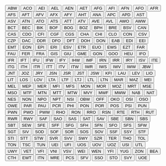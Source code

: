 <button onclick="location.href='/pages/frameworks/ABW.md'" type="button" name="button" class="btn">ABW</button>
<button onclick="/pages/frameworks/ACO.md" type="button" name="button" class="btn">ACO</button>
<button onclick="/pages/frameworks/AEI.md" type="button" name="button" class="btn">AEI</button>
<button onclick="/pages/frameworks/AEL.md" type="button" name="button" class="btn">AEL</button>
<button onclick="/pages/frameworks/AEN.md" type="button" name="button" class="btn">AEN</button>
<button onclick="/pages/frameworks/AET.md" type="button" name="button" class="btn">AET</button>
<button onclick="/pages/frameworks/AFG.md" type="button" name="button" class="btn">AFG</button>
<button onclick="/pages/frameworks/AFI.md" type="button" name="button" class="btn">AFI</button>
<button onclick="/pages/frameworks/AFN.md" type="button" name="button" class="btn">AFN</button>
<button onclick="/pages/frameworks/AFO.md" type="button" name="button" class="btn">AFO</button>
<button onclick="/pages/frameworks/AFR.md" type="button" name="button" class="btn">AFR</button>
<button onclick="/pages/frameworks/AFS.md" type="button" name="button" class="btn">AFS</button>
<button onclick="/pages/frameworks/AFT.md" type="button" name="button" class="btn">AFT</button>
<button onclick="/pages/frameworks/AFV.md" type="button" name="button" class="btn">AFV</button>
<button onclick="/pages/frameworks/AFX.md" type="button" name="button" class="btn">AFX</button>
<button onclick="/pages/frameworks/AFY.md" type="button" name="button" class="btn">AFY</button>
<button onclick="/pages/frameworks/AHT.md" type="button" name="button" class="btn">AHT</button>
<button onclick="/pages/frameworks/ANA.md" type="button" name="button" class="btn">ANA</button>
<button onclick="/pages/frameworks/APC.md" type="button" name="button" class="btn">APC</button>
<button onclick="/pages/frameworks/APD.md" type="button" name="button" class="btn">APD</button>
<button onclick="/pages/frameworks/AST.md" type="button" name="button" class="btn">AST</button>
<button onclick="/pages/frameworks/ASV.md" type="button" name="button" class="btn">ASV</button>
<button onclick="/pages/frameworks/ATN.md" type="button" name="button" class="btn">ATN</button>
<button onclick="/pages/frameworks/ATO.md" type="button" name="button" class="btn">ATO</button>
<button onclick="/pages/frameworks/ATS.md" type="button" name="button" class="btn">ATS</button>
<button onclick="/pages/frameworks/ATT.md" type="button" name="button" class="btn">ATT</button>
<button onclick="/pages/frameworks/ATV.md" type="button" name="button" class="btn">ATV</button>
<button onclick="/pages/frameworks/AVE.md" type="button" name="button" class="btn">AVE</button>
<button onclick="/pages/frameworks/AVL.md" type="button" name="button" class="btn">AVL</button>
<button onclick="/pages/frameworks/AWO.md" type="button" name="button" class="btn">AWO</button>
<button onclick="/pages/frameworks/AWW.md" type="button" name="button" class="btn">AWW</button>
<button onclick="/pages/frameworks/BCT.md" type="button" name="button" class="btn">BCT</button>
<button onclick="/pages/frameworks/BEC.md" type="button" name="button" class="btn">BEC</button>
<button onclick="/pages/frameworks/BIK.md" type="button" name="button" class="btn">BIK</button>
<button onclick="/pages/frameworks/BOF.md" type="button" name="button" class="btn">BOF</button>
<button onclick="/pages/frameworks/BOG.md" type="button" name="button" class="btn">BOG</button>
<button onclick="/pages/frameworks/BOZ.md" type="button" name="button" class="btn">BOZ</button>
<button onclick="/pages/frameworks/BPH.md" type="button" name="button" class="btn">BPH</button>
<button onclick="/pages/frameworks/BRE.md" type="button" name="button" class="btn">BRE</button>
<button onclick="/pages/frameworks/BSV.md" type="button" name="button" class="btn">BSV</button>
<button onclick="/pages/frameworks/CAN.md" type="button" name="button" class="btn">CAN</button>
<button onclick="/pages/frameworks/CAS.md" type="button" name="button" class="btn">CAS</button>
<button onclick="/pages/frameworks/CDO.md" type="button" name="button" class="btn">CDO</button>
<button onclick="/pages/frameworks/CFI.md" type="button" name="button" class="btn">CFI</button>
<button onclick="/pages/frameworks/CGF.md" type="button" name="button" class="btn">CGF</button>
<button onclick="/pages/frameworks/CGS.md" type="button" name="button" class="btn">CGS</button>
<button onclick="/pages/frameworks/CHA.md" type="button" name="button" class="btn">CHA</button>
<button onclick="/pages/frameworks/CHI.md" type="button" name="button" class="btn">CHI</button>
<button onclick="/pages/frameworks/CLO.md" type="button" name="button" class="btn">CLO</button>
<button onclick="/pages/frameworks/CON.md" type="button" name="button" class="btn">CON</button>
<button onclick="/pages/frameworks/CSV.md" type="button" name="button" class="btn">CSV</button>
<button onclick="/pages/frameworks/CZP.md" type="button" name="button" class="btn">CZP</button>
<button onclick="/pages/frameworks/DAC.md" type="button" name="button" class="btn">DAC</button>
<button onclick="/pages/frameworks/DDR.md" type="button" name="button" class="btn">DDR</button>
<button onclick="/pages/frameworks/DFO.md" type="button" name="button" class="btn">DFO</button>
<button onclick="/pages/frameworks/DFT.md" type="button" name="button" class="btn">DFT</button>
<button onclick="/pages/frameworks/DOH.md" type="button" name="button" class="btn">DOH</button>
<button onclick="/pages/frameworks/DON.md" type="button" name="button" class="btn">DON</button>
<button onclick="/pages/frameworks/EAB.md" type="button" name="button" class="btn">EAB</button>
<button onclick="/pages/frameworks/EDI.md" type="button" name="button" class="btn">EDI</button>
<button onclick="/pages/frameworks/EEI.md" type="button" name="button" class="btn">EEI</button>
<button onclick="/pages/frameworks/EMT.md" type="button" name="button" class="btn">EMT</button>
<button onclick="/pages/frameworks/EON.md" type="button" name="button" class="btn">EON</button>
<button onclick="/pages/frameworks/EPI.md" type="button" name="button" class="btn">EPI</button>
<button onclick="/pages/frameworks/ERI.md" type="button" name="button" class="btn">ERI</button>
<button onclick="/pages/frameworks/ESV.md" type="button" name="button" class="btn">ESV</button>
<button onclick="/pages/frameworks/ETR.md" type="button" name="button" class="btn">ETR</button>
<button onclick="/pages/frameworks/EUO.md" type="button" name="button" class="btn">EUO</button>
<button onclick="/pages/frameworks/EWS.md" type="button" name="button" class="btn">EWS</button>
<button onclick="/pages/frameworks/EZT.md" type="button" name="button" class="btn">EZT</button>
<button onclick="/pages/frameworks/FAR.md" type="button" name="button" class="btn">FAR</button>
<button onclick="/pages/frameworks/FAU.md" type="button" name="button" class="btn">FAU</button>
<button onclick="/pages/frameworks/FER.md" type="button" name="button" class="btn">FER</button>
<button onclick="/pages/frameworks/FRA.md" type="button" name="button" class="btn">FRA</button>
<button onclick="/pages/frameworks/GIS.md" type="button" name="button" class="btn">GIS</button>
<button onclick="/pages/frameworks/GIU.md" type="button" name="button" class="btn">GIU</button>
<button onclick="/pages/frameworks/GME.md" type="button" name="button" class="btn">GME</button>
<button onclick="/pages/frameworks/GON.md" type="button" name="button" class="btn">GON</button>
<button onclick="/pages/frameworks/GOO.md" type="button" name="button" class="btn">GOO</button>
<button onclick="/pages/frameworks/HEU.md" type="button" name="button" class="btn">HEU</button>
<button onclick="/pages/frameworks/IFO.md" type="button" name="button" class="btn">IFO</button>
<button onclick="/pages/frameworks/IFR.md" type="button" name="button" class="btn">IFR</button>
<button onclick="/pages/frameworks/IFT.md" type="button" name="button" class="btn">IFT</button>
<button onclick="/pages/frameworks/IFU.md" type="button" name="button" class="btn">IFU</button>
<button onclick="/pages/frameworks/IFW.md" type="button" name="button" class="btn">IFW</button>
<button onclick="/pages/frameworks/IFY.md" type="button" name="button" class="btn">IFY</button>
<button onclick="/pages/frameworks/IHW.md" type="button" name="button" class="btn">IHW</button>
<button onclick="/pages/frameworks/IMF.md" type="button" name="button" class="btn">IMF</button>
<button onclick="/pages/frameworks/IRN.md" type="button" name="button" class="btn">IRN</button>
<button onclick="/pages/frameworks/IRR.md" type="button" name="button" class="btn">IRR</button>
<button onclick="/pages/frameworks/IRY.md" type="button" name="button" class="btn">IRY</button>
<button onclick="/pages/frameworks/ISV.md" type="button" name="button" class="btn">ISV</button>
<button onclick="/pages/frameworks/ITE.md" type="button" name="button" class="btn">ITE</button>
<button onclick="/pages/frameworks/ITG.md" type="button" name="button" class="btn">ITG</button>
<button onclick="/pages/frameworks/ITH.md" type="button" name="button" class="btn">ITH</button>
<button onclick="/pages/frameworks/ITR.md" type="button" name="button" class="btn">ITR</button>
<button onclick="/pages/frameworks/ITT.md" type="button" name="button" class="btn">ITT</button>
<button onclick="/pages/frameworks/ITV.md" type="button" name="button" class="btn">ITV</button>
<button onclick="/pages/frameworks/ITW.md" type="button" name="button" class="btn">ITW</button>
<button onclick="/pages/frameworks/IWR.md" type="button" name="button" class="btn">IWR</button>
<button onclick="/pages/frameworks/IWS.md" type="button" name="button" class="btn">IWS</button>
<button onclick="/pages/frameworks/IWV.md" type="button" name="button" class="btn">IWV</button>
<button onclick="/pages/frameworks/IWW.md" type="button" name="button" class="btn">IWW</button>
<button onclick="/pages/frameworks/JBW.md" type="button" name="button" class="btn">JBW</button>
<button onclick="/pages/frameworks/JNT.md" type="button" name="button" class="btn">JNT</button>
<button onclick="/pages/frameworks/JOZ.md" type="button" name="button" class="btn">JOZ</button>
<button onclick="/pages/frameworks/JRY.md" type="button" name="button" class="btn">JRY</button>
<button onclick="/pages/frameworks/JSN.md" type="button" name="button" class="btn">JSN</button>
<button onclick="/pages/frameworks/JSR.md" type="button" name="button" class="btn">JSR</button>
<button onclick="/pages/frameworks/JST.md" type="button" name="button" class="btn">JST</button>
<button onclick="/pages/frameworks/JSW.md" type="button" name="button" class="btn">JSW</button>
<button onclick="/pages/frameworks/KFI.md" type="button" name="button" class="btn">KFI</button>
<button onclick="/pages/frameworks/LAU.md" type="button" name="button" class="btn">LAU</button>
<button onclick="/pages/frameworks/LEV.md" type="button" name="button" class="btn">LEV</button>
<button onclick="/pages/frameworks/LIO.md" type="button" name="button" class="btn">LIO</button>
<button onclick="/pages/frameworks/LIT.md" type="button" name="button" class="btn">LIT</button>
<button onclick="/pages/frameworks/LOS.md" type="button" name="button" class="btn">LOS</button>
<button onclick="/pages/frameworks/LOV.md" type="button" name="button" class="btn">LOV</button>
<button onclick="/pages/frameworks/LTA.md" type="button" name="button" class="btn">LTA</button>
<button onclick="/pages/frameworks/LTF.md" type="button" name="button" class="btn">LTF</button>
<button onclick="/pages/frameworks/LTJ.md" type="button" name="button" class="btn">LTJ</button>
<button onclick="/pages/frameworks/LTL.md" type="button" name="button" class="btn">LTL</button>
<button onclick="/pages/frameworks/LTN.md" type="button" name="button" class="btn">LTN</button>
<button onclick="/pages/frameworks/MAR.md" type="button" name="button" class="btn">MAR</button>
<button onclick="/pages/frameworks/MAZ.md" type="button" name="button" class="btn">MAZ</button>
<button onclick="/pages/frameworks/MEI.md" type="button" name="button" class="btn">MEI</button>
<button onclick="/pages/frameworks/MEL.md" type="button" name="button" class="btn">MEL</button>
<button onclick="/pages/frameworks/MEP.md" type="button" name="button" class="btn">MEP</button>
<button onclick="/pages/frameworks/MER.md" type="button" name="button" class="btn">MER</button>
<button onclick="/pages/frameworks/MFI.md" type="button" name="button" class="btn">MFI</button>
<button onclick="/pages/frameworks/MFS.md" type="button" name="button" class="btn">MFS</button>
<button onclick="/pages/frameworks/MON.md" type="button" name="button" class="btn">MON</button>
<button onclick="/pages/frameworks/MOR.md" type="button" name="button" class="btn">MOR</button>
<button onclick="/pages/frameworks/MOZ.md" type="button" name="button" class="btn">MOZ</button>
<button onclick="/pages/frameworks/MRT.md" type="button" name="button" class="btn">MRT</button>
<button onclick="/pages/frameworks/MSE.md" type="button" name="button" class="btn">MSE</button>
<button onclick="/pages/frameworks/MSO.md" type="button" name="button" class="btn">MSO</button>
<button onclick="/pages/frameworks/MTF.md" type="button" name="button" class="btn">MTF</button>
<button onclick="/pages/frameworks/MTN.md" type="button" name="button" class="btn">MTN</button>
<button onclick="/pages/frameworks/MTT.md" type="button" name="button" class="btn">MTT</button>
<button onclick="/pages/frameworks/MTW.md" type="button" name="button" class="btn">MTW</button>
<button onclick="/pages/frameworks/MVY.md" type="button" name="button" class="btn">MVY</button>
<button onclick="/pages/frameworks/MWF.md" type="button" name="button" class="btn">MWF</button>
<button onclick="/pages/frameworks/MWW.md" type="button" name="button" class="btn">MWW</button>
<button onclick="/pages/frameworks/NAB.md" type="button" name="button" class="btn">NAB</button>
<button onclick="/pages/frameworks/NAT.md" type="button" name="button" class="btn">NAT</button>
<button onclick="/pages/frameworks/NES.md" type="button" name="button" class="btn">NES</button>
<button onclick="/pages/frameworks/NON.md" type="button" name="button" class="btn">NON</button>
<button onclick="/pages/frameworks/NPO.md" type="button" name="button" class="btn">NPO</button>
<button onclick="/pages/frameworks/NPT.md" type="button" name="button" class="btn">NPT</button>
<button onclick="/pages/frameworks/NSI.md" type="button" name="button" class="btn">NSI</button>
<button onclick="/pages/frameworks/OBW.md" type="button" name="button" class="btn">OBW</button>
<button onclick="/pages/frameworks/OFF.md" type="button" name="button" class="btn">OFF</button>
<button onclick="/pages/frameworks/OKO.md" type="button" name="button" class="btn">OKO</button>
<button onclick="/pages/frameworks/OSI.md" type="button" name="button" class="btn">OSI</button>
<button onclick="/pages/frameworks/OSO.md" type="button" name="button" class="btn">OSO</button>
<button onclick="/pages/frameworks/OWE.md" type="button" name="button" class="btn">OWE</button>
<button onclick="/pages/frameworks/PAR.md" type="button" name="button" class="btn">PAR</button>
<button onclick="/pages/frameworks/PAU.md" type="button" name="button" class="btn">PAU</button>
<button onclick="/pages/frameworks/PCR.md" type="button" name="button" class="btn">PCR</button>
<button onclick="/pages/frameworks/PHI.md" type="button" name="button" class="btn">PHI</button>
<button onclick="/pages/frameworks/PON.md" type="button" name="button" class="btn">PON</button>
<button onclick="/pages/frameworks/POR.md" type="button" name="button" class="btn">POR</button>
<button onclick="/pages/frameworks/POS.md" type="button" name="button" class="btn">POS</button>
<button onclick="/pages/frameworks/PSI.md" type="button" name="button" class="btn">PSI</button>
<button onclick="/pages/frameworks/PUN.md" type="button" name="button" class="btn">PUN</button>
<button onclick="/pages/frameworks/PWN.md" type="button" name="button" class="btn">PWN</button>
<button onclick="/pages/frameworks/PWO.md" type="button" name="button" class="btn">PWO</button>
<button onclick="/pages/frameworks/PWW.md" type="button" name="button" class="btn">PWW</button>
<button onclick="/pages/frameworks/RHO.md" type="button" name="button" class="btn">RHO</button>
<button onclick="/pages/frameworks/RON.md" type="button" name="button" class="btn">RON</button>
<button onclick="/pages/frameworks/RRO.md" type="button" name="button" class="btn">RRO</button>
<button onclick="/pages/frameworks/RSN.md" type="button" name="button" class="btn">RSN</button>
<button onclick="/pages/frameworks/RTE.md" type="button" name="button" class="btn">RTE</button>
<button onclick="/pages/frameworks/RTH.md" type="button" name="button" class="btn">RTH</button>
<button onclick="/pages/frameworks/RUT.md" type="button" name="button" class="btn">RUT</button>
<button onclick="/pages/frameworks/RWR.md" type="button" name="button" class="btn">RWR</button>
<button onclick="/pages/frameworks/RWY.md" type="button" name="button" class="btn">RWY</button>
<button onclick="/pages/frameworks/SAF.md" type="button" name="button" class="btn">SAF</button>
<button onclick="/pages/frameworks/SAO.md" type="button" name="button" class="btn">SAO</button>
<button onclick="/pages/frameworks/SAS.md" type="button" name="button" class="btn">SAS</button>
<button onclick="/pages/frameworks/SAT.md" type="button" name="button" class="btn">SAT</button>
<button onclick="/pages/frameworks/SAV.md" type="button" name="button" class="btn">SAV</button>
<button onclick="/pages/frameworks/SBE.md" type="button" name="button" class="btn">SBE</button>
<button onclick="/pages/frameworks/SBN.md" type="button" name="button" class="btn">SBN</button>
<button onclick="/pages/frameworks/SBS.md" type="button" name="button" class="btn">SBS</button>
<button onclick="/pages/frameworks/SBT.md" type="button" name="button" class="btn">SBT</button>
<button onclick="/pages/frameworks/SEW.md" type="button" name="button" class="btn">SEW</button>
<button onclick="/pages/frameworks/SFE.md" type="button" name="button" class="btn">SFE</button>
<button onclick="/pages/frameworks/SFF.md" type="button" name="button" class="btn">SFF</button>
<button onclick="/pages/frameworks/SFG.md" type="button" name="button" class="btn">SFG</button>
<button onclick="/pages/frameworks/SFH.md" type="button" name="button" class="btn">SFH</button>
<button onclick="/pages/frameworks/SFN.md" type="button" name="button" class="btn">SFN</button>
<button onclick="/pages/frameworks/SFO.md" type="button" name="button" class="btn">SFO</button>
<button onclick="/pages/frameworks/SFS.md" type="button" name="button" class="btn">SFS</button>
<button onclick="/pages/frameworks/SFW.md" type="button" name="button" class="btn">SFW</button>
<button onclick="/pages/frameworks/SGT.md" type="button" name="button" class="btn">SGT</button>
<button onclick="/pages/frameworks/SIV.md" type="button" name="button" class="btn">SIV</button>
<button onclick="/pages/frameworks/SOD.md" type="button" name="button" class="btn">SOD</button>
<button onclick="/pages/frameworks/SOF.md" type="button" name="button" class="btn">SOF</button>
<button onclick="/pages/frameworks/SOR.md" type="button" name="button" class="btn">SOR</button>
<button onclick="/pages/frameworks/SOS.md" type="button" name="button" class="btn">SOS</button>
<button onclick="/pages/frameworks/SOV.md" type="button" name="button" class="btn">SOV</button>
<button onclick="/pages/frameworks/SSF.md" type="button" name="button" class="btn">SSF</button>
<button onclick="/pages/frameworks/SSY.md" type="button" name="button" class="btn">SSY</button>
<button onclick="/pages/frameworks/STF.md" type="button" name="button" class="btn">STF</button>
<button onclick="/pages/frameworks/STI.md" type="button" name="button" class="btn">STI</button>
<button onclick="/pages/frameworks/STT.md" type="button" name="button" class="btn">STT</button>
<button onclick="/pages/frameworks/STW.md" type="button" name="button" class="btn">STW</button>
<button onclick="/pages/frameworks/SVR.md" type="button" name="button" class="btn">SVR</button>
<button onclick="/pages/frameworks/SVV.md" type="button" name="button" class="btn">SVV</button>
<button onclick="/pages/frameworks/SWY.md" type="button" name="button" class="btn">SWY</button>
<button onclick="/pages/frameworks/SZR.md" type="button" name="button" class="btn">SZR</button>
<button onclick="/pages/frameworks/TER.md" type="button" name="button" class="btn">TER</button>
<button onclick="/pages/frameworks/THO.md" type="button" name="button" class="btn">THO</button>
<button onclick="/pages/frameworks/TOL.md" type="button" name="button" class="btn">TOL</button>
<button onclick="/pages/frameworks/TON.md" type="button" name="button" class="btn">TON</button>
<button onclick="/pages/frameworks/TSC.md" type="button" name="button" class="btn">TSC</button>
<button onclick="/pages/frameworks/TUN.md" type="button" name="button" class="btn">TUN</button>
<button onclick="/pages/frameworks/UEI.md" type="button" name="button" class="btn">UEI</button>
<button onclick="/pages/frameworks/UFI.md" type="button" name="button" class="btn">UFI</button>
<button onclick="/pages/frameworks/UOS.md" type="button" name="button" class="btn">UOS</button>
<button onclick="/pages/frameworks/UOV.md" type="button" name="button" class="btn">UOV</button>
<button onclick="/pages/frameworks/UOZ.md" type="button" name="button" class="btn">UOZ</button>
<button onclick="/pages/frameworks/USI.md" type="button" name="button" class="btn">USI</button>
<button onclick="/pages/frameworks/UTL.md" type="button" name="button" class="btn">UTL</button>
<button onclick="/pages/frameworks/UWY.md" type="button" name="button" class="btn">UWY</button>
<button onclick="/pages/frameworks/VET.md" type="button" name="button" class="btn">VET</button>
<button onclick="/pages/frameworks/VFI.md" type="button" name="button" class="btn">VFI</button>
<button onclick="/pages/frameworks/VNI.md" type="button" name="button" class="btn">VNI</button>
<button onclick="/pages/frameworks/VSV.md" type="button" name="button" class="btn">VSV</button>
<button onclick="/pages/frameworks/WEI.md" type="button" name="button" class="btn">WEI</button>
<button onclick="/pages/frameworks/WEN.md" type="button" name="button" class="btn">WEN</button>
<button onclick="/pages/frameworks/YFI.md" type="button" name="button" class="btn">YFI</button>
<button onclick="/pages/frameworks/YUG.md" type="button" name="button" class="btn">YUG</button>
<button onclick="/pages/frameworks/ZON.md" type="button" name="button" class="btn">ZON</button>
<button onclick="/pages/frameworks/BEA.md" type="button" name="button" class="btn">BEA</button>
<button onclick="/pages/frameworks/CTH.md" type="button" name="button" class="btn">CTH</button>
<button onclick="/pages/frameworks/EWT.md" type="button" name="button" class="btn">EWT</button>
<button onclick="/pages/frameworks/ITN.md" type="button" name="button" class="btn">ITN</button>
<button onclick="/pages/frameworks/MRE.md" type="button" name="button" class="btn">MRE</button>
<button onclick="/pages/frameworks/PCS.md" type="button" name="button" class="btn">PCS</button>
<button onclick="/pages/frameworks/SFV.md" type="button" name="button" class="btn">SFV</button>
<button onclick="/pages/frameworks/SSO.md" type="button" name="button" class="btn">SSO</button>
<button onclick="/pages/frameworks/STO.md" type="button" name="button" class="btn">STO</button>
<button onclick="/pages/frameworks/SVY.md" type="button" name="button" class="btn">SVY</button>
<button onclick="/pages/frameworks/UOE.md" type="button" name="button" class="btn">UOE</button>
